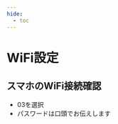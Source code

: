```yaml
---
hide:
  - toc
---
```

# <i class="fa fa-arrow-circle-right" aria-hidden="true"></i> WiFi設定

## スマホのWiFi接続確認

  - 03を選択
  - パスワードは口頭でお伝えします
